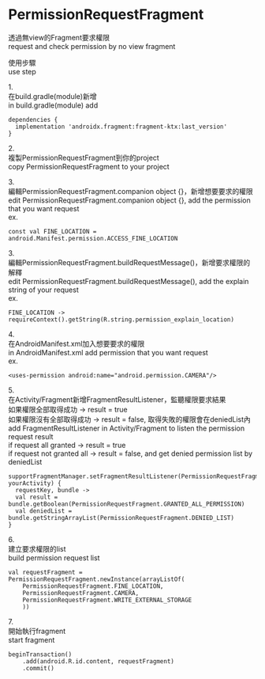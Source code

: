 # PermissionRequestFragment
透過無view的Fragment要求權限<br/>
request and check permission by no view fragment

使用步驟<br/>
use step

1.<br/>
  在build.gradle(module)新增<br/>
  in build.gradle(module) add

```
dependencies {
  implementation 'androidx.fragment:fragment-ktx:last_version'
}
```

2.<br/>
  複製PermissionRequestFragment到你的project<br/>
  copy PermissionRequestFragment to your project

3.<br/>
  編輯PermissionRequestFragment.companion object {}，新增想要要求的權限<br/>
  edit PermissionRequestFragment.companion object {}, add the permission that you want request<br/>
  ex.
  ```
  const val FINE_LOCATION = android.Manifest.permission.ACCESS_FINE_LOCATION
  ```

3.<br/>
  編輯PermissionRequestFragment.buildRequestMessage()，新增要求權限的解釋<br/>
  edit PermissionRequestFragment.buildRequestMessage(), add the explain string of your request<br/>
  ex.
  ```
  FINE_LOCATION -> requireContext().getString(R.string.permission_explain_location)
  ```

4.<br/>
  在AndroidManifest.xml加入想要要求的權限<br/>
  in AndroidManifest.xml add permission that you want request<br/>
  ex.
  ```
  <uses-permission android:name="android.permission.CAMERA"/>
  ```

5.<br/>
  在Activity/Fragment新增FragmentResultListener，監聽權限要求結果<br/>
  如果權限全部取得成功 -> result = true<br/>
  如果權限沒有全部取得成功 -> result = false, 取得失敗的權限會在deniedList內<br/>
  add FragmentResultListener in Activity/Fragment to listen the permission request result<br/>
  if request all granted -> result = true<br/>
  if request not granted all -> result = false, and get denied permission list by deniedList
  ```
  supportFragmentManager.setFragmentResultListener(PermissionRequestFragment.PERMISSION_REQUEST_RESULT, yourActivity) {
    requestKey, bundle ->
    val result = bundle.getBoolean(PermissionRequestFragment.GRANTED_ALL_PERMISSION)
    val deniedList = bundle.getStringArrayList(PermissionRequestFragment.DENIED_LIST)
  }
  ```

6.<br/>
  建立要求權限的list<br/>
  build permission request list
  ```
  val requestFragment = PermissionRequestFragment.newInstance(arrayListOf(
      PermissionRequestFragment.FINE_LOCATION,
      PermissionRequestFragment.CAMERA,
      PermissionRequestFragment.WRITE_EXTERNAL_STORAGE
      ))
  ```
      
7.<br/>
  開始執行fragment<br/>
  start fragment
  ```
  beginTransaction()
      .add(android.R.id.content, requestFragment)
      .commit()
  ```
